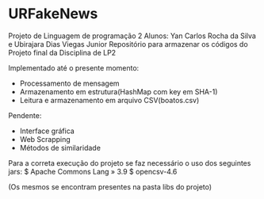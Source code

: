 # URFakeNews
Projeto de Linguagem de programação 2
Alunos: Yan Carlos Rocha da Silva e Ubirajara Dias Viegas Junior
Repositório para armazenar os códigos do Projeto final da Disciplina de LP2

Implementado até o presente momento: 

* Processamento de mensagem
* Armazenamento em estrutura(HashMap com key em SHA-1)
* Leitura e armazenamento em arquivo CSV(boatos.csv)

Pendente:

* Interface gráfica
* Web Scrapping
* Métodos de similaridade

Para a correta execução do projeto se faz necessário o uso dos seguintes jars:
$ Apache Commons Lang » 3.9
$ opencsv-4.6

(Os mesmos se encontram presentes na pasta libs do projeto)

